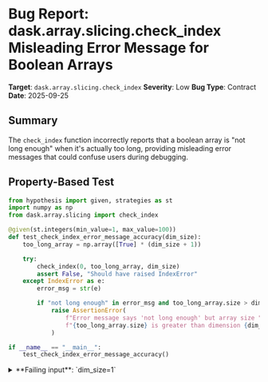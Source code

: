 # Bug Report: dask.array.slicing.check_index Misleading Error Message for Boolean Arrays

**Target**: `dask.array.slicing.check_index`
**Severity**: Low
**Bug Type**: Contract
**Date**: 2025-09-25

## Summary

The `check_index` function incorrectly reports that a boolean array is "not long enough" when it's actually too long, providing misleading error messages that could confuse users during debugging.

## Property-Based Test

```python
from hypothesis import given, strategies as st
import numpy as np
from dask.array.slicing import check_index

@given(st.integers(min_value=1, max_value=100))
def test_check_index_error_message_accuracy(dim_size):
    too_long_array = np.array([True] * (dim_size + 1))

    try:
        check_index(0, too_long_array, dim_size)
        assert False, "Should have raised IndexError"
    except IndexError as e:
        error_msg = str(e)

        if "not long enough" in error_msg and too_long_array.size > dim_size:
            raise AssertionError(
                f"Error message says 'not long enough' but array size "
                f"{too_long_array.size} is greater than dimension {dim_size}"
            )

if __name__ == "__main__":
    test_check_index_error_message_accuracy()
```

<details>

<summary>
**Failing input**: `dim_size=1`
</summary>
```
Traceback (most recent call last):
  File "/home/npc/pbt/agentic-pbt/worker_/33/hypo.py", line 10, in test_check_index_error_message_accuracy
    check_index(0, too_long_array, dim_size)
    ~~~~~~~~~~~^^^^^^^^^^^^^^^^^^^^^^^^^^^^^
  File "/home/npc/miniconda/lib/python3.13/site-packages/dask/array/slicing.py", line 920, in check_index
    raise IndexError(
    ...<2 lines>...
    )
IndexError: Boolean array with size 2 is not long enough for axis 0 with size 1

During handling of the above exception, another exception occurred:

Traceback (most recent call last):
  File "/home/npc/pbt/agentic-pbt/worker_/33/hypo.py", line 22, in <module>
    test_check_index_error_message_accuracy()
    ~~~~~~~~~~~~~~~~~~~~~~~~~~~~~~~~~~~~~~~^^
  File "/home/npc/pbt/agentic-pbt/worker_/33/hypo.py", line 6, in test_check_index_error_message_accuracy
    def test_check_index_error_message_accuracy(dim_size):
                   ^^^
  File "/home/npc/miniconda/lib/python3.13/site-packages/hypothesis/core.py", line 2124, in wrapped_test
    raise the_error_hypothesis_found
  File "/home/npc/pbt/agentic-pbt/worker_/33/hypo.py", line 16, in test_check_index_error_message_accuracy
    raise AssertionError(
    ...<2 lines>...
    )
AssertionError: Error message says 'not long enough' but array size 2 is greater than dimension 1
Falsifying example: test_check_index_error_message_accuracy(
    dim_size=1,
)
```
</details>

## Reproducing the Bug

```python
from dask.array.slicing import check_index
import numpy as np

# Test case: Boolean array too long for the dimension
bool_array = np.array([True, True, True])
dimension = 1

print(f"Boolean array size: {bool_array.size}")
print(f"Dimension size: {dimension}")
print(f"Array is {'too long' if bool_array.size > dimension else 'too short' if bool_array.size < dimension else 'correct size'}")
print()

try:
    check_index(0, bool_array, dimension)
    print("No error raised")
except IndexError as e:
    print(f"IndexError raised: {e}")
    print()
    print("Analysis:")
    if "not long enough" in str(e) and bool_array.size > dimension:
        print(f"ERROR: Message says 'not long enough' but array size {bool_array.size} > dimension size {dimension}")
        print("The array is actually TOO LONG, not too short!")
```

<details>

<summary>
IndexError: Boolean array is "not long enough" despite being too long
</summary>
```
Boolean array size: 3
Dimension size: 1
Array is too long

IndexError raised: Boolean array with size 3 is not long enough for axis 0 with size 1

Analysis:
ERROR: Message says 'not long enough' but array size 3 > dimension size 1
The array is actually TOO LONG, not too short!
```
</details>

## Why This Is A Bug

This violates the API's implicit contract to provide accurate and helpful error messages. When a boolean array has 3 elements and the dimension has size 1, mathematically the array is too long (3 > 1), not "not long enough". This misleading message could cause users to waste time trying to make their array longer when they actually need to make it shorter. While the function correctly identifies the size mismatch and raises an IndexError, the error message provides incorrect guidance about the nature of the problem.

## Relevant Context

The bug is present in the source code at `/home/npc/miniconda/lib/python3.13/site-packages/dask/array/slicing.py:919-923`. The function's own docstring examples (lines 904-907) actually demonstrate this bug, showing an error message that says "not long enough" when a size-3 array is used with a size-1 dimension.

The current implementation uses a single error message for both cases (array too short AND array too long):
- When array.size < dimension: Message says "not long enough" ✓ (correct)
- When array.size > dimension: Message says "not long enough" ✗ (incorrect - should say "too long")

This affects boolean indexing operations, which are commonly used in array operations for masking and filtering. The bug has been present in the codebase documentation examples, suggesting it may have existed for some time.

## Proposed Fix

```diff
--- a/dask/array/slicing.py
+++ b/dask/array/slicing.py
@@ -917,10 +917,15 @@ def check_index(axis, ind, dimension):
     elif is_arraylike(ind):
         if ind.dtype == bool:
             if ind.size != dimension:
-                raise IndexError(
-                    f"Boolean array with size {ind.size} is not long enough "
-                    f"for axis {axis} with size {dimension}"
-                )
+                if ind.size < dimension:
+                    msg = (
+                        f"Boolean array with size {ind.size} is not long enough "
+                        f"for axis {axis} with size {dimension}"
+                    )
+                else:
+                    msg = (
+                        f"Boolean array with size {ind.size} is too long "
+                        f"for axis {axis} with size {dimension}"
+                    )
+                raise IndexError(msg)
         elif (ind >= dimension).any() or (ind < -dimension).any():
             raise IndexError(
```